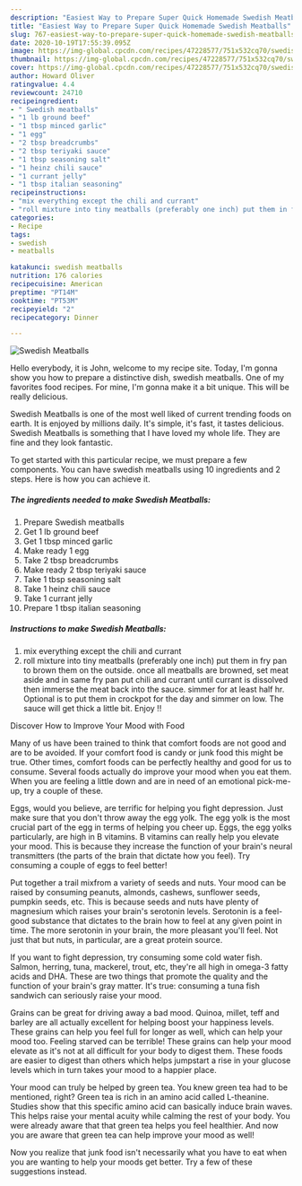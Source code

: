 ```yaml
---
description: "Easiest Way to Prepare Super Quick Homemade Swedish Meatballs"
title: "Easiest Way to Prepare Super Quick Homemade Swedish Meatballs"
slug: 767-easiest-way-to-prepare-super-quick-homemade-swedish-meatballs
date: 2020-10-19T17:55:39.095Z
image: https://img-global.cpcdn.com/recipes/47228577/751x532cq70/swedish-meatballs-recipe-main-photo.jpg
thumbnail: https://img-global.cpcdn.com/recipes/47228577/751x532cq70/swedish-meatballs-recipe-main-photo.jpg
cover: https://img-global.cpcdn.com/recipes/47228577/751x532cq70/swedish-meatballs-recipe-main-photo.jpg
author: Howard Oliver
ratingvalue: 4.4
reviewcount: 24710
recipeingredient:
- " Swedish meatballs"
- "1 lb ground beef"
- "1 tbsp minced garlic"
- "1 egg"
- "2 tbsp breadcrumbs"
- "2 tbsp teriyaki sauce"
- "1 tbsp seasoning salt"
- "1 heinz chili sauce"
- "1 currant jelly"
- "1 tbsp italian seasoning"
recipeinstructions:
- "mix everything except the chili and currant"
- "roll mixture into tiny meatballs (preferably one inch) put them in fry pan to brown them on the outside. once all meatballs are browned, set meat aside and in same fry pan put chili and currant until currant is dissolved then immerse the meat back into the sauce. simmer for at least half hr. Optional is to put them in crockpot for the day and simmer on low. The sauce will get thick a little bit. Enjoy !!"
categories:
- Recipe
tags:
- swedish
- meatballs

katakunci: swedish meatballs 
nutrition: 176 calories
recipecuisine: American
preptime: "PT14M"
cooktime: "PT53M"
recipeyield: "2"
recipecategory: Dinner

---
```



![Swedish Meatballs](https://img-global.cpcdn.com/recipes/47228577/751x532cq70/swedish-meatballs-recipe-main-photo.jpg)

Hello everybody, it is John, welcome to my recipe site. Today, I'm gonna show you how to prepare a distinctive dish, swedish meatballs. One of my favorites food recipes. For mine, I'm gonna make it a bit unique. This will be really delicious.

Swedish Meatballs is one of the most well liked of current trending foods on earth. It is enjoyed by millions daily. It's simple, it's fast, it tastes delicious. Swedish Meatballs is something that I have loved my whole life. They are fine and they look fantastic.




To get started with this particular recipe, we must prepare a few components. You can have swedish meatballs using 10 ingredients and 2 steps. Here is how you can achieve it.

<!--inarticleads1-->

##### The ingredients needed to make Swedish Meatballs:

1. Prepare  Swedish meatballs
1. Get 1 lb ground beef
1. Get 1 tbsp minced garlic
1. Make ready 1 egg
1. Take 2 tbsp breadcrumbs
1. Make ready 2 tbsp teriyaki sauce
1. Take 1 tbsp seasoning salt
1. Take 1 heinz chili sauce
1. Take 1 currant jelly
1. Prepare 1 tbsp italian seasoning




<!--inarticleads2-->

##### Instructions to make Swedish Meatballs:

1. mix everything except the chili and currant
1. roll mixture into tiny meatballs (preferably one inch) put them in fry pan to brown them on the outside. once all meatballs are browned, set meat aside and in same fry pan put chili and currant until currant is dissolved then immerse the meat back into the sauce. simmer for at least half hr. Optional is to put them in crockpot for the day and simmer on low. The sauce will get thick a little bit. Enjoy !!




Discover How to Improve Your Mood with Food


Many of us have been trained to think that comfort foods are not good and are to be avoided. If your comfort food is candy or junk food this might be true. Other times, comfort foods can be perfectly healthy and good for us to consume. Several foods actually do improve your mood when you eat them. When you are feeling a little down and are in need of an emotional pick-me-up, try a couple of these.

Eggs, would you believe, are terrific for helping you fight depression. Just make sure that you don't throw away the egg yolk. The egg yolk is the most crucial part of the egg in terms of helping you cheer up. Eggs, the egg yolks particularly, are high in B vitamins. B vitamins can really help you elevate your mood. This is because they increase the function of your brain's neural transmitters (the parts of the brain that dictate how you feel). Try consuming a couple of eggs to feel better!

Put together a trail mixfrom a variety of seeds and nuts. Your mood can be raised by consuming peanuts, almonds, cashews, sunflower seeds, pumpkin seeds, etc. This is because seeds and nuts have plenty of magnesium which raises your brain's serotonin levels. Serotonin is a feel-good substance that dictates to the brain how to feel at any given point in time. The more serotonin in your brain, the more pleasant you'll feel. Not just that but nuts, in particular, are a great protein source.

If you want to fight depression, try consuming some cold water fish. Salmon, herring, tuna, mackerel, trout, etc, they're all high in omega-3 fatty acids and DHA. These are two things that promote the quality and the function of your brain's gray matter. It's true: consuming a tuna fish sandwich can seriously raise your mood. 

Grains can be great for driving away a bad mood. Quinoa, millet, teff and barley are all actually excellent for helping boost your happiness levels. These grains can help you feel full for longer as well, which can help your mood too. Feeling starved can be terrible! These grains can help your mood elevate as it's not at all difficult for your body to digest them. These foods are easier to digest than others which helps jumpstart a rise in your glucose levels which in turn takes your mood to a happier place.

Your mood can truly be helped by green tea. You knew green tea had to be mentioned, right? Green tea is rich in an amino acid called L-theanine. Studies show that this specific amino acid can basically induce brain waves. This helps raise your mental acuity while calming the rest of your body. You were already aware that that green tea helps you feel healthier. And now you are aware that green tea can help improve your mood as well!

Now you realize that junk food isn't necessarily what you have to eat when you are wanting to help your moods get better. Try  a few  of  these  suggestions  instead.

